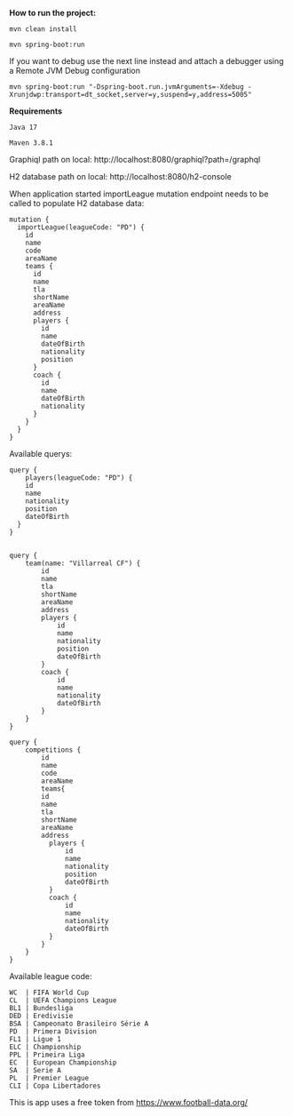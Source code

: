 **How to run the project:**

    mvn clean install
    
    mvn spring-boot:run

If you want to debug use the next line instead and attach a debugger using a Remote JVM Debug configuration

    mvn spring-boot:run "-Dspring-boot.run.jvmArguments=-Xdebug -Xrunjdwp:transport=dt_socket,server=y,suspend=y,address=5005"

**Requirements**

    Java 17
    
    Maven 3.8.1

Graphiql path on local: http://localhost:8080/graphiql?path=/graphql

H2 database path on local: http://localhost:8080/h2-console

When application started importLeague mutation endpoint needs to be called to populate H2 database data:

```
mutation {
  importLeague(leagueCode: "PD") {
    id
    name
    code
    areaName
    teams {
      id
      name
      tla
      shortName
      areaName
      address
      players {
        id
        name
        dateOfBirth
        nationality
        position
      }
      coach {
        id
        name
        dateOfBirth
        nationality
      }
    }
  }
}
```

Available querys:

```
query {
    players(leagueCode: "PD") {
    id
    name
    nationality
    position
    dateOfBirth
  }
}


query {
    team(name: "Villarreal CF") {
        id
        name
        tla
        shortName
        areaName
        address
        players {
            id
            name
            nationality
            position
            dateOfBirth
        }
        coach {
            id
            name
            nationality
            dateOfBirth
        }
    }
}

query {
    competitions {
        id
        name
        code
        areaName
        teams{
        id
        name
        tla
        shortName
        areaName
        address
          players {
              id
              name
              nationality
              position
              dateOfBirth
          }
          coach {
              id
              name
              nationality
              dateOfBirth
          }
        }
    }
}
```

Available league code:

    WC  | FIFA World Cup
    CL  | UEFA Champions League
    BL1 | Bundesliga
    DED | Eredivisie
    BSA | Campeonato Brasileiro Série A
    PD  | Primera Division
    FL1 | Ligue 1
    ELC | Championship
    PPL | Primeira Liga
    EC  | European Championship
    SA  | Serie A
    PL  | Premier League
    CLI | Copa Libertadores


This is app uses a free token from https://www.football-data.org/